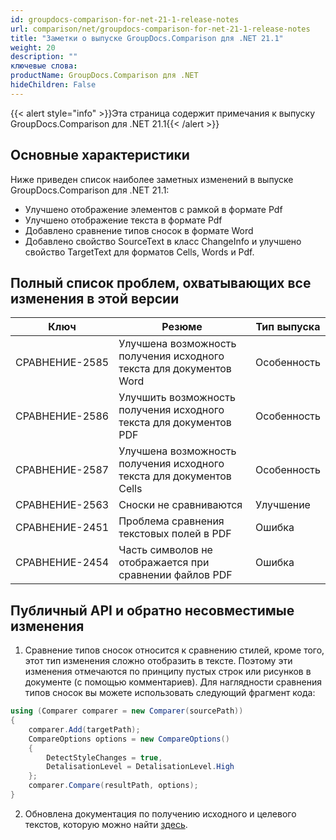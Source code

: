 ```yaml
---
id: groupdocs-comparison-for-net-21-1-release-notes
url: comparison/net/groupdocs-comparison-for-net-21-1-release-notes
title: "Заметки о выпуске GroupDocs.Comparison для .NET 21.1"
weight: 20
description: ""
ключевые слова:
productName: GroupDocs.Comparison для .NET
hideChildren: False
---
```

{{< alert style="info" >}}Эта страница содержит примечания к выпуску GroupDocs.Comparison для .NET 21.1{{< /alert >}}

## Основные характеристики

Ниже приведен список наиболее заметных изменений в выпуске GroupDocs.Comparison для .NET 21.1:

* Улучшено отображение элементов с рамкой в формате Pdf
* Улучшено отображение текста в формате Pdf
* Добавлено сравнение типов сносок в формате Word
* Добавлено свойство SourceText в класс ChangeInfo и улучшено свойство TargetText для форматов Cells, Words и Pdf.

## Полный список проблем, охватывающих все изменения в этой версии

| Ключ | Резюме | Тип выпуска |
| --- | --- | --- |
| СРАВНЕНИЕ-2585 | Улучшена возможность получения исходного текста для документов Word | Особенность |
| СРАВНЕНИЕ-2586 | Улучшить возможность получения исходного текста для документов PDF | Особенность |
| СРАВНЕНИЕ-2587 | Улучшена возможность получения исходного текста для документов Cells | Особенность |
| СРАВНЕНИЕ-2563 | Сноски не сравниваются | Улучшение |
| СРАВНЕНИЕ-2451 | Проблема сравнения текстовых полей в PDF | Ошибка |
| СРАВНЕНИЕ-2454 | Часть символов не отображается при сравнении файлов PDF | Ошибка |


## Публичный API и обратно несовместимые изменения

1. Сравнение типов сносок относится к сравнению стилей, кроме того, этот тип изменения сложно отобразить в тексте. Поэтому эти изменения отмечаются по принципу пустых строк или рисунков в документе (с помощью комментариев).
Для наглядности сравнения типов сносок вы можете использовать следующий фрагмент кода:

```csharp
using (Comparer comparer = new Comparer(sourcePath))
{
    comparer.Add(targetPath);
    CompareOptions options = new CompareOptions()
	{
		DetectStyleChanges = true,
		DetalisationLevel = DetalisationLevel.High
	};
    comparer.Compare(resultPath, options);
}
```

2. Обновлена документация по получению исходного и целевого текстов, которую можно найти [здесь](https://docs.groupdocs.com/comparison/net/get-source-and-target-text-from-files/).

